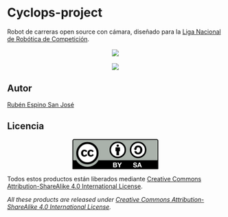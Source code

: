 # Cyclops-project

Robot de carreras open source con cámara, diseñado para la [Liga Nacional de Robótica de Competición](http://lnrc.es/).

<p align="center">
<img src="images/Velocista.jpg" width="600" align = "center">
</p>

<p align="center">
<img src="images/Carreras.jpg" width="600" align = "center">
</p>

## Autor

[Rubén Espino San José](https://github.com/Resaj)


## Licencia

<p align="center">

<img src="license/by-sa.png" align = "center">

</p>



Todos estos productos están liberados mediante [Creative Commons Attribution-ShareAlike 4.0 International License](http://creativecommons.org/licenses/by-sa/4.0/).  

_All these products are released under [Creative Commons Attribution-ShareAlike 4.0 International License](http://creativecommons.org/licenses/by-sa/4.0/)._
